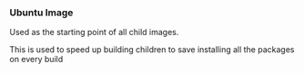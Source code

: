 ### Ubuntu Image

Used as the starting point of all child images. 

This is used to speed up building children to save installing all the packages on every build

